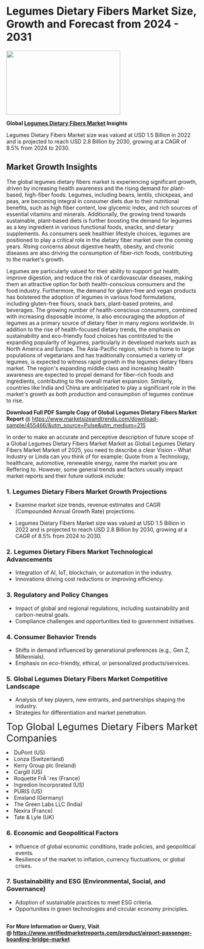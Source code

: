 <H1>Legumes Dietary Fibers Market Size, Growth and Forecast from 2024 - 2031</H1><img class="aligncenter size-medium wp-image-584254" src="https://thirdeyenews.in/wp-content/uploads/2024/09/Global-Market-Research-300x168.jpeg" alt="" width="300" height="168" /><p><strong>Global&nbsp;<a href="https://www.marketsizeandtrends.com/download-sample/455466/&amp;utm_source=Pulse&amp;utm_medium=215">Legumes Dietary Fibers Market</a> Insights</strong></p><p>Legumes Dietary Fibers Market size was valued at USD 1.5 Billion in 2022 and is projected to reach USD 2.8 Billion by 2030, growing at a CAGR of 8.5% from 2024 to 2030.</p><p><h2>Market Growth Insights</h2> <p>The global legumes dietary fibers market is experiencing significant growth, driven by increasing health awareness and the rising demand for plant-based, high-fiber foods. Legumes, including beans, lentils, chickpeas, and peas, are becoming integral in consumer diets due to their nutritional benefits, such as high fiber content, low glycemic index, and rich sources of essential vitamins and minerals. Additionally, the growing trend towards sustainable, plant-based diets is further boosting the demand for legumes as a key ingredient in various functional foods, snacks, and dietary supplements. As consumers seek healthier lifestyle choices, legumes are positioned to play a critical role in the dietary fiber market over the coming years. Rising concerns about digestive health, obesity, and chronic diseases are also driving the consumption of fiber-rich foods, contributing to the market's growth. </p> <p>Legumes are particularly valued for their ability to support gut health, improve digestion, and reduce the risk of cardiovascular diseases, making them an attractive option for both health-conscious consumers and the food industry. Furthermore, the demand for gluten-free and vegan products has bolstered the adoption of legumes in various food formulations, including gluten-free flours, snack bars, plant-based proteins, and beverages. The growing number of health-conscious consumers, combined with increasing disposable income, is also encouraging the adoption of legumes as a primary source of dietary fiber in many regions worldwide. In addition to the rise of health-focused dietary trends, the emphasis on sustainability and eco-friendly food choices has contributed to the expanding popularity of legumes, particularly in developed markets such as North America and Europe. The Asia-Pacific region, which is home to large populations of vegetarians and has traditionally consumed a variety of legumes, is expected to witness rapid growth in the legumes dietary fibers market. The region's expanding middle class and increasing health awareness are expected to propel demand for fiber-rich foods and ingredients, contributing to the overall market expansion. Similarly, countries like India and China are anticipated to play a significant role in the market's growth as both production and consumption of legumes continue to rise. </p><p><span class=""><strong>Download Full PDF Sample Copy of Global Legumes Dietary Fibers Market Report</strong> @ <a href="https://www.marketsizeandtrends.com/download-sample/455466/&amp;utm_source=Pulse&amp;utm_medium=215" target="_blank">https://www.marketsizeandtrends.com/download-sample/455466/&amp;utm_source=Pulse&amp;utm_medium=215</a></span></p><p>In order to make an accurate and perceptive description of future scope of a Global&nbsp;Legumes Dietary Fibers Market Market as Global&nbsp;Legumes Dietary Fibers Market Market of 2025, you need to describe a clear Vision &ndash; What Industry or Linda can you think of for example: Quote from a Technology, healthcare, automotive, renewable energy, name the market you are Reffering to. However, some general trends and factors usually impact market reports and their future outlook include:</p><h3>1.&nbsp;<strong>Legumes Dietary Fibers Market Growth Projections</strong></h3><ul><li>Examine market size trends, revenue estimates and CAGR (Compounded Annual Growth Rate) projections.</li><li><p>Legumes Dietary Fibers Market size was valued at USD 1.5 Billion in 2022 and is projected to reach USD 2.8 Billion by 2030, growing at a CAGR of 8.5% from 2024 to 2030.</p></li></ul><h3>2.&nbsp;<strong>Legumes Dietary Fibers Market Technological Advancements</strong></h3><ul><li>Integration of AI, IoT, blockchain, or automation in the industry.</li><li>Innovations driving cost reductions or improving efficiency.</li></ul><h3>3.&nbsp;<strong>Regulatory and Policy Changes</strong></h3><ul><li>Impact of global and regional regulations, including sustainability and carbon-neutral goals.</li><li>Compliance challenges and opportunities tied to government initiatives.</li></ul><h3>4.&nbsp;<strong>Consumer Behavior Trends</strong></h3><ul><li>Shifts in demand influenced by generational preferences (e.g., Gen Z, Millennials).</li><li>Emphasis on eco-friendly, ethical, or personalized products/services.</li></ul><h3>5.&nbsp;<strong>Global Legumes Dietary Fibers Market Competitive Landscape</strong></h3><ul><li>Analysis of key players, new entrants, and partnerships shaping the industry.</li><li>Strategies for differentiation and market penetration.</li></ul><p data-pm-slice="1 1 []"><span style="color: inherit; font-family: inherit; font-size: 25px;">Top Global Legumes Dietary Fibers Market Companies</span></p><div class="" data-test-id=""><p><li>DuPont (US)</li><li> Lonza (Switzerland)</li><li> Kerry Group plc (Ireland)</li><li> Cargill (US)</li><li> Roquette FrÃ¨res (France)</li><li> Ingredion Incorporated (US)</li><li> PURIS (US)</li><li> Emsland (Germany)</li><li> The Green Labs LLC (India)</li><li> Nexira (France)</li><li> Tate & Lyle (UK)</li></p></div><h3>6.&nbsp;<strong>Economic and Geopolitical Factors</strong></h3><ul><li>Influence of global economic conditions, trade policies, and geopolitical events.</li><li>Resilience of the market to inflation, currency fluctuations, or global crises.</li></ul><h3>7.&nbsp;<strong>Sustainability and ESG (Environmental, Social, and Governance)</strong></h3><ul><li>Adoption of sustainable practices to meet ESG criteria.</li><li>Opportunities in green technologies and circular economy principles.</li></ul><h2><strong style="font-size: 14px;">For More Information or Query, Visit @&nbsp;</strong><a style="background-color: #ffffff; font-size: 14px;" href="https://www.marketsizeandtrends.com/report/legumes-dietary-fibers-market/" target="_blank">https://www.verifiedmarketreports.com/product/airport-passenger-boarding-bridge-market</a></h2>

